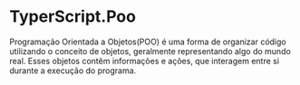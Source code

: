 # TyperScript.Poo
Programação Orientada a Objetos(POO) é uma forma de organizar código utilizando o conceito de objetos, geralmente representando algo do mundo real. Esses objetos contêm informações e ações, que interagem entre si durante a execução do programa.
